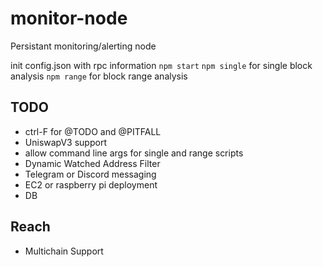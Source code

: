 # monitor-node

Persistant monitoring/alerting node

init config.json with rpc information
`npm start`
`npm single` for single block analysis
`npm range` for block range analysis
## TODO

- ctrl-F for @TODO and @PITFALL
- UniswapV3 support
- allow command line args for single and range scripts
- Dynamic Watched Address Filter
- Telegram or Discord messaging
- EC2 or raspberry pi deployment
- DB

## Reach

- Multichain Support